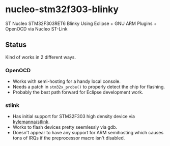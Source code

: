 # nucleo-stm32f303-blinky
ST Nucleo STM32F303RET6 Blinky Using Eclipse + GNU ARM Plugins + OpenOCD via Nucleo ST-Link

## Status

Kind of works in 2 different ways.

### OpenOCD

* Works with semi-hosting for a handy local console.
* Needs a patch in `stm32x_probe()` to properly detect the chip for flashing.
* Probably the best path forward for Eclipse development work.


### stlink

* Has initial support for STM32F303 high density device via [kylemanna/stlink](https://github.com/kylemanna/stlink).
* Works to flash devices pretty seemlessly via gdb.
* Doesn't appear to have any support for ARM semihosting which causes tons of IRQs if the preprocessor macro isn't disabled.

